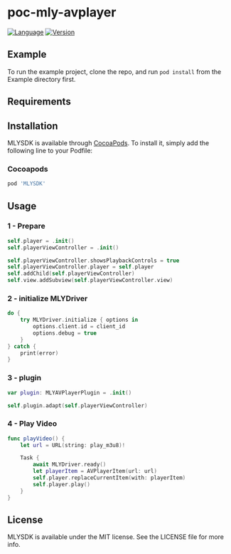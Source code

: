 # poc-mly-avplayer 

[![Language](https://img.shields.io/badge/Swift-5.0-green.svg?style=flat)](http://cocoapods.org/pods/MLYSDK) 
[![Version](https://img.shields.io/badge/version-0.1.2-blue)](https://github.com/patricelee/poc-mly-avplayer/releases/tag/0.1.2) 

## Example

To run the example project, clone the repo, and run `pod install` from the Example directory first.

## Requirements

## Installation

MLYSDK is available through [CocoaPods](https://cocoapods.org). To install
it, simply add the following line to your Podfile: 

### Cocoapods

```bash
pod 'MLYSDK' 
```

## Usage


### 1 - Prepare  ###
 
```swift
self.player = .init()
self.playerViewController = .init()

self.playerViewController.showsPlaybackControls = true
self.playerViewController.player = self.player
self.addChild(self.playerViewController)
self.view.addSubview(self.playerViewController.view)
``` 

### 2 - initialize  MLYDriver ###

```swift 
do {
    try MLYDriver.initialize { options in
        options.client.id = client_id
        options.debug = true
    }
} catch {
    print(error)
}
```

### 3 - plugin  ###

```swift    
var plugin: MLYAVPlayerPlugin = .init()

self.plugin.adapt(self.playerViewController)
```


### 4 - Play Video  ###

```swift 
func playVideo() {
    let url = URL(string: play_m3u8)!

    Task {
        await MLYDriver.ready()
        let playerItem = AVPlayerItem(url: url)
        self.player.replaceCurrentItem(with: playerItem)
        self.player.play()
    }
}
```

## License

MLYSDK is available under the MIT license. See the LICENSE file for more info.
